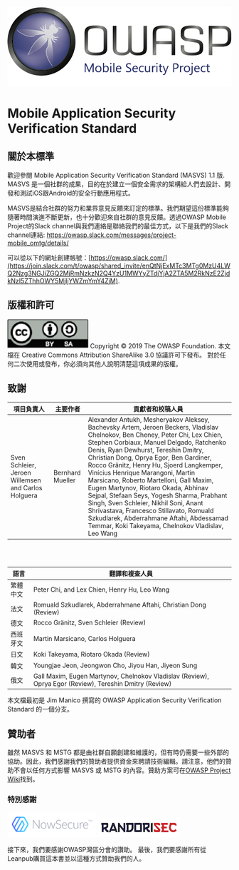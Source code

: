 ![OWASP LOGO](images/OWASP_logo.png)

# Mobile Application Security Verification Standard

## 關於本標準

歡迎參閱 Mobile Application Security Verification Standard (MASVS) 1.1 版. MASVS 是一個社群的成果，目的在於建立一個安全需求的架構給人們去設計、開發和測試iOS跟Android的安全行動應用程式。

MASVS是結合社群的努力和業界意見反饋來訂定的標準。我們期望這份標準能夠隨著時間演進不斷更新，也十分歡迎來自社群的意見反饋。透過OWASP Mobile Project的Slack channel與我們連絡是聯絡我們的最佳方式，以下是我們的Slack channel連結: <https://owasp.slack.com/messages/project-mobile_omtg/details/>

可以從以下的網址創建帳號：[https://owasp.slack.com/](https://join.slack.com/t/owasp/shared_invite/enQtNjExMTc3MTg0MzU4LWQ2Nzg3NGJiZGQ2MjRmNzkzN2Q4YzU1MWYyZTdjYjA2ZTA5M2RkNzE2ZjdkNzI5ZThhOWY5MjljYWZmYmY4ZjM).

## 版權和許可

![license](images/license.png) Copyright © 2019 The OWASP Foundation. 本文檔在 Creative Commons Attribution ShareAlike 3.0 協議許可下發布。 對於任何二次使用或發布，你必須向其他人說明清楚這項成果的版權。

## 致謝

| 項目負責人 | 主要作者 | 貢獻者和校稿人員
| --- | --- | --- |
| Sven Schleier, Jeroen Willemsen and Carlos Holguera | Bernhard Mueller | Alexander Antukh, Mesheryakov Aleksey, Bachevsky Artem, Jeroen Beckers, Vladislav Chelnokov, Ben Cheney, Peter Chi, Lex Chien, Stephen Corbiaux, Manuel Delgado, Ratchenko Denis, Ryan Dewhurst, Tereshin Dmitry, Christian Dong, Oprya Egor, Ben Gardiner, Rocco Gränitz, Henry Hu, Sjoerd Langkemper, Vinícius Henrique Marangoni, Martin Marsicano, Roberto Martelloni, Gall Maxim, Eugen Martynov, Riotaro Okada, Abhinav Sejpal, Stefaan Seys, Yogesh Sharma, Prabhant Singh, Sven Schleier, Nikhil Soni, Anant Shrivastava, Francesco Stillavato, Romuald Szkudlarek, Abderrahmane Aftahi, Abdessamad Temmar, Koki Takeyama, Chelnokov Vladislav, Leo Wang |

<br/><br/>

| 語言 | 翻譯和複查人員 |
| --- | --- |
| 繁體中文 | Peter Chi, and Lex Chien, Henry Hu, Leo Wang |
| 法文 | Romuald Szkudlarek, Abderrahmane Aftahi, Christian Dong (Review) |
| 德文 | Rocco Gränitz, Sven Schleier (Review) |
| 西班牙文 | Martin Marsicano, Carlos Holguera |
| 日文 | Koki Takeyama, Riotaro Okada (Review) |
| 韓文 | Youngjae Jeon, Jeongwon Cho, Jiyou Han, Jiyeon Sung |
| 俄文 | Gall Maxim, Eugen Martynov, Chelnokov Vladislav (Review), Oprya Egor (Review), Tereshin Dmitry (Review) |

本文檔最初是 Jim Manico 撰寫的 OWASP Application Security Verification Standard 的一個分支。

## 贊助者

雖然 MASVS 和 MSTG 都是由社群自願創建和維護的，但有時仍需要一些外部的協助。因此，我們感謝我們的贊助者提供資金來聘請技術編輯。請注意，他們的贊助不會以任何方式影響 MASVS 或 MSTG 的內容。贊助方案可在[OWASP Project Wiki](https://www.owasp.org/index.php/OWASP_Mobile_Security_Testing_Guide#tab=Sponsorship_Packages "OWASP Mobile Security Testing Guide Sponsorship Packages")找到。

### 特別感謝

[![NowSecure](images/NowSecure_logo.png)](https://www.nowsecure.com/ "NowSecure")
[![RandoriSec](images/Randorisec_logo.png)](https://www.randorisec.fr/ "RandoriSec")

接下來，我們要感謝OWASP灣區分會的讚助。 最後，我們要感謝所有從Leanpub購買這本書並以這種方式贊助我們的人。

